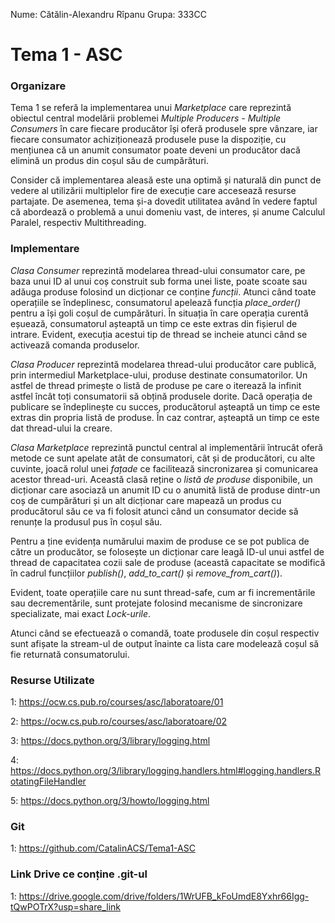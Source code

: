 Nume: Cătălin-Alexandru Rîpanu
Grupa: 333CC

# Tema 1 - ASC

### Organizare
Tema 1 se referă la implementarea unui *Marketplace* care reprezintă obiectul
central modelării problemei _Multiple Producers - Multiple Consumers_ în care
fiecare producător își oferă produsele spre vânzare, iar fiecare consumator
achiziționează produsele puse la dispoziție, cu mențiunea că un anumit
consumator poate deveni un producător dacă elimină un produs din coșul
său de cumpărături.

Consider că implementarea aleasă este una optimă și naturală din punct de vedere
al utilizării multiplelor fire de execuție care accesează resurse partajate. De
asemenea, tema și-a dovedit utilitatea având în vedere faptul că abordează o
problemă a unui domeniu vast, de interes, și anume Calculul Paralel, respectiv
Multithreading.

### Implementare
*Clasa Consumer* reprezintă modelarea thread-ului consumator care, pe baza unui
ID al unui coș construit sub forma unei liste, poate scoate sau adăuga produse
folosind un dicționar ce conține _funcții_. Atunci când toate operațiile se
îndeplinesc, consumatorul apelează funcția *place_order()* pentru a își goli coșul
de cumpărături. În situația în care operația curentă eșuează, consumatorul
așteaptă un timp ce este extras din fișierul de intrare. Evident, execuția acestui
tip de thread se incheie atunci când se activează comanda produselor.

*Clasa Producer* reprezintă modelarea thread-ului producător care publică, prin
intermediul Marketplace-ului, produse destinate consumatorilor. Un astfel de
thread primește o listă de produse pe care o iterează la infinit astfel încât
toți consumatorii să obțină produsele dorite. Dacă operația de publicare se
îndeplinește cu succes, producătorul așteaptă un timp ce este extras din propria 
listă de produse. În caz contrar, așteaptă un timp ce este dat thread-ului la
creare.

*Clasa Marketplace* reprezintă punctul central al implementării întrucât oferă
metode ce sunt apelate atât de consumatori, cât și de producători, cu alte
cuvinte, joacă rolul unei *fațade* ce facilitează sincronizarea și comunicarea
acestor thread-uri. Această clasă reține o *listă de produse* disponibile, un
dicționar care asociază un anumit ID cu o anumită listă de produse dintr-un
coș de cumpărături și un alt dicționar care mapează un produs cu producătorul
său ce va fi folosit atunci când un consumator decide să renunțe la produsul
pus în coșul său.

Pentru a ține evidența numărului maxim de produse ce se pot publica de către
un producător, se folosește un dicționar care leagă ID-ul unui astfel de thread
de capacitatea cozii sale de produse (această capacitate se modifică în cadrul
funcțiilor *publish()*, *add_to_cart()* și *remove_from_cart()*).

Evident, toate operațiile care nu sunt thread-safe, cum ar fi incrementările sau
decrementările, sunt protejate folosind mecanisme de sincronizare specializate,
mai exact *Lock-urile*.

Atunci când se efectuează o comandă, toate produsele din coșul respectiv sunt
afișate la stream-ul de output înainte ca lista care modelează coșul să fie 
returnată consumatorului.

### Resurse Utilizate
1: https://ocw.cs.pub.ro/courses/asc/laboratoare/01

2: https://ocw.cs.pub.ro/courses/asc/laboratoare/02

3: https://docs.python.org/3/library/logging.html

4: https://docs.python.org/3/library/logging.handlers.html#logging.handlers.RotatingFileHandler

5: https://docs.python.org/3/howto/logging.html

### Git
1: https://github.com/CatalinACS/Tema1-ASC

### Link Drive ce conține .git-ul
1: https://drive.google.com/drive/folders/1WrUFB_kFoUmdE8Yxhr66Igg-tQwPOTrX?usp=share_link
